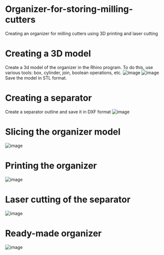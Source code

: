 # Organizer-for-storing-milling-cutters
Creating an organizer for milling cutters using 3D printing and laser cutting
# Creating a 3D model
Create a 3d model of the organizer in the Rhino program. To do this, use various tools: box, cylinder, join, boolean operations, etc.
![image](https://github.com/user-attachments/assets/b1f3085c-d40d-48f3-ace1-7593ece86f93)
![image](https://github.com/user-attachments/assets/7f336144-b9b5-4ec2-83b6-3297612c225e)
Save the model in STL format.
# Creating a separator
Create a separator outline and save it in DXF format
![image](https://github.com/user-attachments/assets/e32da25f-b3e4-4803-9650-52cb46c5708e)
# Slicing the organizer model
![image](https://github.com/user-attachments/assets/37266fe3-a36b-4381-9fbf-882a1796d5eb)
# Printing the organizer
![image](https://github.com/user-attachments/assets/9c99c2c0-7f08-4db7-8d85-e553655173bb)
# Laser cutting of the separator
![image](https://github.com/user-attachments/assets/c24b47e5-a5f4-421f-807e-f838c28d85d3)
# Ready-made organizer
![image](https://github.com/user-attachments/assets/1bcc2e20-7f97-42f4-9c22-ba73c84e4e98)
